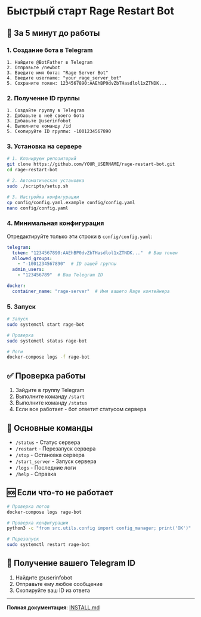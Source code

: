 # Быстрый старт Rage Restart Bot

## 🚀 За 5 минут до работы

### 1. Создание бота в Telegram

```
1. Найдите @BotFather в Telegram
2. Отправьте /newbot
3. Введите имя бота: "Rage Server Bot"
4. Введите username: "your_rage_server_bot"
5. Сохраните токен: 1234567890:AAEhBP0dvZbTHasdlol1xZTNDK...
```

### 2. Получение ID группы

```
1. Создайте группу в Telegram
2. Добавьте в неё своего бота
3. Добавьте @userinfobot
4. Выполните команду /id
5. Скопируйте ID группы: -1001234567890
```

### 3. Установка на сервере

```bash
# 1. Клонируем репозиторий
git clone https://github.com/YOUR_USERNAME/rage-restart-bot.git
cd rage-restart-bot

# 2. Автоматическая установка
sudo ./scripts/setup.sh

# 3. Настройка конфигурации
cp config/config.yaml.example config/config.yaml
nano config/config.yaml
```

### 4. Минимальная конфигурация

Отредактируйте только эти строки в `config/config.yaml`:

```yaml
telegram:
  token: "1234567890:AAEhBP0dvZbTHasdlol1xZTNDK..."  # Ваш токен
  allowed_groups: 
    - "-1001234567890"  # ID вашей группы
  admin_users:
    - "123456789"  # Ваш Telegram ID

docker:
  container_name: "rage-server"  # Имя вашего Rage контейнера
```

### 5. Запуск

```bash
# Запуск
sudo systemctl start rage-bot

# Проверка
sudo systemctl status rage-bot

# Логи
docker-compose logs -f rage-bot
```

## ✅ Проверка работы

1. Зайдите в группу Telegram
2. Выполните команду `/start`
3. Выполните команду `/status`
4. Если все работает - бот ответит статусом сервера

## 🔧 Основные команды

- `/status` - Статус сервера
- `/restart` - Перезапуск сервера  
- `/stop` - Остановка сервера
- `/start_server` - Запуск сервера
- `/logs` - Последние логи
- `/help` - Справка

## 🆘 Если что-то не работает

```bash
# Проверка логов
docker-compose logs rage-bot

# Проверка конфигурации
python3 -c "from src.utils.config import config_manager; print('OK')"

# Перезапуск
sudo systemctl restart rage-bot
```

## 📱 Получение вашего Telegram ID

1. Найдите @userinfobot
2. Отправьте ему любое сообщение
3. Скопируйте ваш ID из ответа

---

**Полная документация**: [INSTALL.md](INSTALL.md)